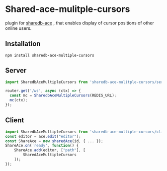 # Shared-ace-mulitple-cursors

plugin for [sharedb-ace](https://github.com/jethrokuan/sharedb-ace) , that enables display of cursor positions of other online users.

## Installation
```
npm install sharedb-ace-multiple-cursors
```

## Server
```js
import SharedbAceMultipleCursors from 'sharedb-ace-mulitple-cursors/server';

router.get('/ws', async (ctx) => {
  const mc = SharedbAceMultipleCursors(REDIS_URL);
  mc(ctx);
});
```

## Client 
```js
import SharedbAceMultipleCursors from 'sharedb-ace-multiple-cursors/client';
const editor = ace.edit("editor");
const ShareAce = new sharedAce(id, { ... });
ShareAce.on('ready', function() {
    ShareAce.add(editor, ["path"], [
        SharedAceMultipleCursors
    ]);
});
```
